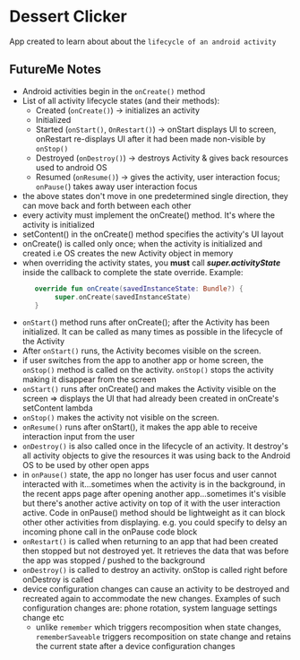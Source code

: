 # Dessert Clicker

App created to learn about about the `lifecycle of an android activity`

## FutureMe Notes

- Android activities begin in the `onCreate()` method
- List of all activity lifecycle states (and their methods):
    - Created (`onCreate()`) -> initializes an activity
    - Initialized
    - Started (`onStart()`, `OnRestart()`) -> onStart displays UI to screen, onRestart re-displays UI after it had been made non-visible by `onStop()`
    - Destroyed (`onDestroy()`) -> destroys Activity & gives back resources used to android OS
    - Resumed (`onResume()`) -> gives the activity, user interaction focus; `onPause(`) takes away user interaction focus
- the above states don't move in one predetermined single direction, they can move back and forth between each other
- every activity must implement the onCreate() method. It's where the activity is initialized
- setContent() in the onCreate() method specifies the activity's UI layout
- onCreate() is called only once; when the activity is initialized and created i.e OS creates the new Activity object in memory
- when overriding the activity states, you **must** call ***super.activityState*** inside the callback to complete the state override. Example:
  ```kotlin
     override fun onCreate(savedInstanceState: Bundle?) {
          super.onCreate(savedInstanceState)
     }
  ```
- `onStart(`) method runs after onCreate(); after the Activity has been initialized. It can be called as many times as possible in the lifecycle of the Activity
- After `onStart()` runs, the Activity becomes visible on the screen.
- if user switches from the app to another app or home screen, the `onStop()` method is called on the activity. `onStop()` stops the activity making it disappear from the screen
- `onStart()` runs after onCreate() and makes the Activity visible on the screen => displays the UI that had already been created in onCreate's setContent lambda
- `onStop()` makes the activity not visible on the screen.
- `onResume()` runs after onStart(), it makes the app able to receive interaction input from the user
- `onDestroy()` is also called once in the lifecycle of an activity. It destroy's all activity objects to give the resources it was using back to the Android OS to be used by other open apps
- in `onPause()` state, the app no longer has user focus and user cannot interacted with it...sometimes when the activity is in the background, in the recent apps page after opening another app...sometimes it's visible but there's another active activity on top of it with the user interaction active. Code in onPause() method should be lightweight as it can block other other activities from displaying. e.g. you could specify to delsy an incoming phone call in the onPause code block
- `onRestart()` is called when returning to an app that had been created then stopped but not destroyed yet. It retrieves the data that was before the app was stopped / pushed to the background
- `onDestroy()` is called to destroy an activity. onStop is called right before onDestroy is called
- device configuration changes can cause an activity to be destroyed and recreated again to accommodate the new changes. Examples of such configuration changes are: phone rotation, system language settings change etc
  - unlike `remember` which triggers recomposition when state changes, `rememberSaveable` triggers recomposition on state change and retains the current state after a device configuration changes